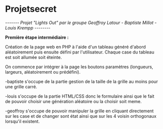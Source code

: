 # Projetsecret

<i> -------  Projet "Lights Out" par le groupe Geoffroy Latour - Baptiste Millot - Louis Krempp --------</i>
 
 <b>Première étape intermédiaire :</b>
 
 Création de la page web en PHP à l'aide d'un tableau généré d'abord aléatoirement puis ensuite défini par l'utilisateur.
 Chaque case du tableau est soit allumée soit éteinte.
 
 On commence par intégrer à la page les boutons paramètres (longueurs, largeurs, aléatoirement ou prédéfini).
 
 -baptiste s'occupe de la partie gestion de la taille de la grille au moins pour une grille carré. <br/>
 
 -louis s'occupe de la partie HTML/CSS donc le formulaire ainsi que le fait de pouvoir choisir une génération aléatoire ou la choisir soit meme.<br/>

 -geoffroy s'occupe de pouvoir manipuler la grille en cliquant directement sur les case et de changer sont état ainsi que sur les 4 voisin orthogonaux lorsqu'il existent.
